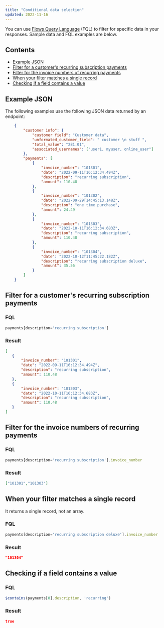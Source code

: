 ```yaml
---
title: "Conditional data selection"
updated: 2022-11-16
---
```


You can use [Flows Query Language](/docs/postman-flows/flows-query-language/introduction-to-fql/) (FQL) to filter for specific data in your responses. Sample data and FQL examples are below.

## Contents

- [Example JSON](#example-json)
- [Filter for a customer's recurring subscription payments](#filter-for-a-customers-recurring-subscription-payments)
- [Filter for the invoice numbers of recurring payments](#filter-for-the-invoice-numbers-of-recurring-payments)
- [When your filter matches a single record](#when-your-filter-matches-a-single-record)
- [Checking if a field contains a value](#checking-if-a-field-contains-a-value)

## Example JSON

The following examples use the following JSON data returned by an endpoint:

``` json
    {
        "customer info": {
            "customer field": "Customer data",
            "unformated_customer_field": " customer \n stuff ",
            "total_value": "281.01",
            "associated_usernames": ["user1, myuser, online_user"]
        },
        "payments": [
            {
                "invoice_number": "101301",
                "date": "2022-09-11T16:12:34.494Z",
                "description": "recurring subscription",
                "amount": 110.48
            },
            {
                "invoice_number": "101302",
                "date": "2022-09-29T14:45:13.148Z",
                "description": "one time purchase",
                "amount": 24.49
            },
            {
                "invoice_number": "101303",
                "date": "2022-10-11T16:12:34.683Z",
                "description": "recurring subscription",
                "amount": 110.48
            },
            {
                "invoice_number": "101304",
                "date": "2022-10-12T11:45:22.182Z",
                "description": "recurring subscription deluxe",
                "amount": 35.56
            }
        ]
    }
```

## Filter for a customer's recurring subscription payments

### FQL

``` javascript
payments[description='recurring subscription']
```

### Result

 ``` json
 [
    {
        "invoice_number": "101301",
        "date": "2022-09-11T16:12:34.494Z",
        "description": "recurring subscription",
        "amount": 110.48
    },
    {
        "invoice_number": "101303",
        "date": "2022-10-11T16:12:34.683Z",
        "description": "recurring subscription",
        "amount": 110.48
    }
]
```

## Filter for the invoice numbers of recurring payments

### FQL

 ``` javascript
 payments[description='recurring subscription'].invoice_number
 ```

### Result

 ```json
 ["101301","101303"]
 ```

## When your filter matches a single record

It returns a single record, not an array.

### FQL

 ``` javascript
 payments[description='recurring subscription deluxe'].invoice_number
 ```

### Result

``` json
"101304"
```

## Checking if a field contains a value

### FQL

``` javascript
$contains(payments[0].description, 'recurring')
```

### Result

``` json
true
```
